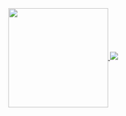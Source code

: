 <a href="https://github.com/anuraghazra/github-readme-stats">
  <img height=200 align="center" src="https://github-readme-stats.vercel.app/api/top-langs/?username=johnwyles&layout=donut&langs_count=6&hide=html,css&card_width=320" />
</a>
<picture>
  <source
    srcset="https://github-readme-stats.vercel.app/api?johnwyles=johnwyles&show_icons=true&hide_rank=true&theme=dark&card_width=320"
    media="(prefers-color-scheme: dark)"
  />
  <source
    srcset="https://github-readme-stats.vercel.app/api?username=johnwyles&hide_rank=true&show_icons=true&card_width=320"
    media="(prefers-color-scheme: light), (prefers-color-scheme: no-preference)"
  />
  <img src="https://github-readme-stats.vercel.app/api?username=johnwyles&hide_rank=true&show_icons=true&card_width=320" />
</picture>
